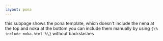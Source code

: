 ```yaml
---
layout: pona
---
```


this subpage shows the pona template, which doesn't include the nena at the top and noka at the bottom
you can include them manually by using `{\% include noka.html %\}` without backslashes
